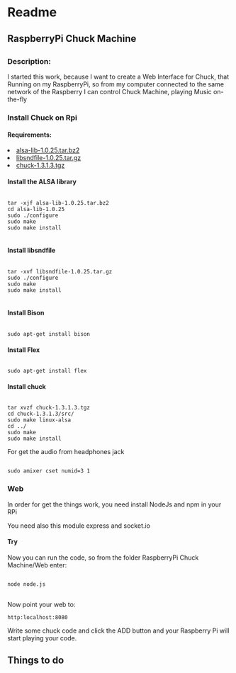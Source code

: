 <h1>Readme</h1>
<h2>RaspberryPi Chuck Machine<h2>

<h3>Description:</h3>
<p>I started this work, because I want to create a Web Interface for Chuck, that Running on my RaspberryPi, so from my computer connected to the same network of the Raspberry I can control Chuck Machine, playing Music on-the-fly</p>

<h3>Install Chuck on Rpi</h3>
<h4>Requirements:</h4>
<li><a href="http://www.alsa-project.org/main/forums.html/Download">alsa-lib-1.0.25.tar.bz2</a></li> 
<li><a href="http://www.mega-nerd.com/libsndfile/">libsndfile-1.0.25.tar.gz</a></li> 
<li><a href="http://chuck.cs.princeton.edu">chuck-1.3.1.3.tgz</a></li>
<h4>Install the ALSA library</h4>
<pre>
<code>
tar -xjf alsa-lib-1.0.25.tar.bz2 
cd alsa-lib-1.0.25
sudo ./configure 
sudo make 
sudo make install
</code>
</pre>

<h4>Install libsndfile</h4> 
<pre>
<code>
tar -xvf libsndfile-1.0.25.tar.gz 
sudo ./configure 
sudo make 
sudo make install
</code>
</pre>

<h4>Install Bison</h4>
<pre><code>
sudo apt-get install bison
</code></pre>

<h4>Install Flex</h4>
<pre><code>
sudo apt-get install flex
</pre></code>

<h4>Install chuck</h4> 
<pre><code>
tar xvzf chuck-1.3.1.3.tgz 
cd chuck-1.3.1.3/src/ 
sudo make linux-alsa
cd ../
sudo make
sudo make install
</pre></code>

For get the audio from headphones jack 
<pre><code>
sudo amixer cset numid=3 1
</code></pre>

<h3>Web</h3>
<p> In order for get the things work, you need install NodeJs and npm in your RPi</p>
<p> You need also this module express and socket.io </p>

<h4>Try</h4>
<p> Now you can run the code, so from the folder RaspberryPi Chuck Machine/Web enter:</p>
<pre>
<code>
node node.js
</code>
</pre>

<p> Now point your web to: 
	<pre><code>http:localhost:8080</code></pre>
	Write some chuck code and click the ADD button and your Raspberry Pi will start playing your code. 
</p>

<h2> Things to do </h2>
